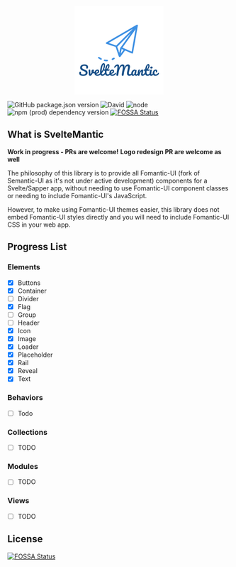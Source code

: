 <div>
    <img style="width: 200px;height: auto;font-size: 1rem;margin-left: auto;display: block;position: relative;vertical-align: middle;background-color: transparent;margin-right: auto;" src="logo.png" alt="SvelteMantic logo">
</div>

![GitHub package.json version](https://img.shields.io/github/package-json/v/titans-inc/sveltemantic)
![David](https://img.shields.io/david/titans-inc/sveltemantic)
![node](https://img.shields.io/node/v/sveltemantic)
![npm (prod) dependency version](https://img.shields.io/npm/dependency-version/sveltemantic/svelte)
[![FOSSA Status](https://app.fossa.io/api/projects/git%2Bgithub.com%2Ftitans-inc%2Fsveltemantic.svg?type=shield)](https://app.fossa.io/projects/git%2Bgithub.com%2Ftitans-inc%2Fsveltemantic?ref=badge_shield)

## What is SvelteMantic
**Work in progress - PRs are welcome!**
**Logo redesign PR are welcome as well**

The philosophy of this library is to provide all Fomantic-UI (fork of Semantic-UI as it's not under active development) components for a Svelte/Sapper app, without needing to use Fomantic-UI component classes or needing to include Fomantic-UI's JavaScript.

However, to make using Fomantic-UI themes easier, this library does not embed Fomantic-UI styles directly and you will need to include Fomantic-UI CSS in your web app.


## Progress List
### Elements
- [x] Buttons
- [x] Container
- [ ] Divider
- [x] Flag
- [ ] Group
- [ ] Header
- [x] Icon
- [x] Image
- [x] Loader
- [x] Placeholder
- [x] Rail
- [x] Reveal
- [x] Text

### Behaviors
- [ ] Todo

### Collections
- [ ] TODO

### Modules
- [ ] TODO

### Views
- [ ] TODO

## License
[![FOSSA Status](https://app.fossa.io/api/projects/git%2Bgithub.com%2Ftitans-inc%2Fsveltemantic.svg?type=large)](https://app.fossa.io/projects/git%2Bgithub.com%2Ftitans-inc%2Fsveltemantic?ref=badge_large)